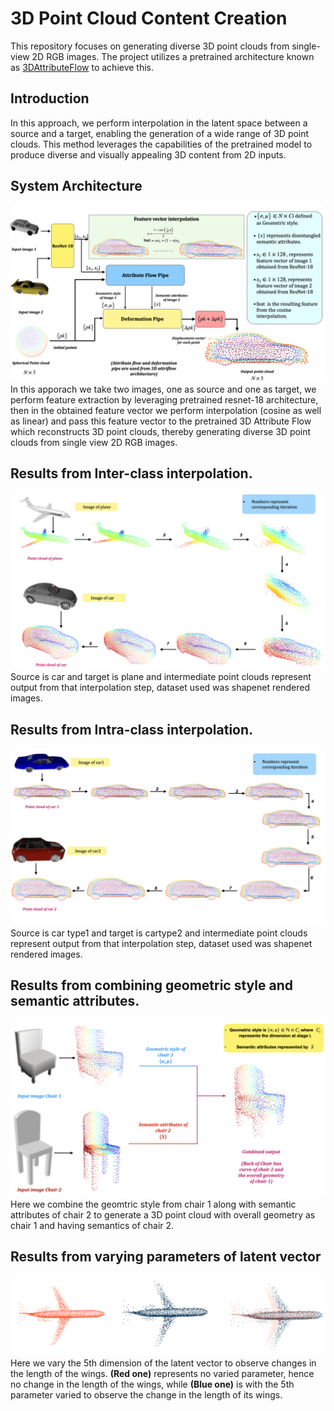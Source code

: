# 3D Point Cloud Content Creation
This repository focuses on generating diverse 3D point clouds from single-view 2D RGB images. The project utilizes a pretrained architecture known as [3DAttributeFlow](https://github.com/junshengzhou/3DAttriFlow) to achieve this.
## Introduction 
In this approach, we perform interpolation in the latent space between a source and a target, enabling the generation of a wide range of 3D point clouds. This method leverages the capabilities of the pretrained model to produce diverse and visually appealing 3D content from 2D inputs.

## System Architecture
![Archi](https://github.com/Jatinkalal/3D-Content-Creation/blob/main/Images/%E2%80%8Efinal_block_diagram.%E2%80%8E001.jpeg)
In this apporach we take two images, one as source and one as target, we perform feature extraction by leveraging pretrained resnet-18 architecture, then in the obtained feature vector we perform interpolation (cosine as well as linear) and pass this feature vector to the pretrained 3D Attribute Flow which reconstructs 3D point clouds, thereby generating diverse 3D point clouds from single view 2D RGB images.

## Results from Inter-class interpolation.
![inter](https://github.com/Jatinkalal/3D-Content-Creation/blob/main/Images/Plane2car.002.jpeg)
Source is car and target is plane and intermediate point clouds represent output from that interpolation step, dataset used was shapenet rendered images.

## Results from Intra-class interpolation.
![intra](https://github.com/Jatinkalal/3D-Content-Creation/blob/main/Images/car2car.001.jpeg)
Source is car type1 and target is cartype2 and intermediate point clouds represent output from that interpolation step,  dataset used was shapenet rendered images.

## Results from combining geometric style and semantic attributes.
![combine](https://github.com/Jatinkalal/3D-Content-Creation/blob/main/Images/chair_combined2.001.jpeg)
Here we combine the geomtric style from chair 1 along with semantic attributes of chair 2 to generate a 3D point cloud with overall geometry as chair 1 and having semantics of chair 2.



## Results from varying parameters of latent vector
![len](https://github.com/Jatinkalal/3D-Content-Creation/blob/main/Images/PlaneLen.png)
Here we vary the 5th dimension of the latent vector to observe changes in the length of the wings. **(Red one)** represents no varied parameter, hence no change in the length of the wings, while **(Blue one)** is with the 5th parameter varied to observe the change in the length of its wings.










